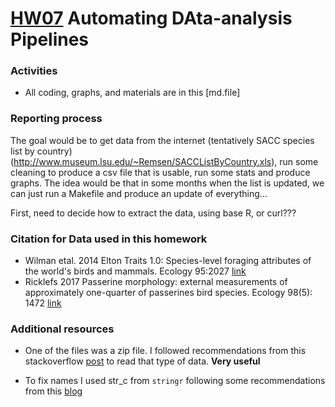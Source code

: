 # [HW07](http://stat545.com/hw07_automation.html) Automating DAta-analysis Pipelines

### Activities

- All coding, graphs, and materials are in this [md.file]

### Reporting process

The goal would be to get data from the internet (tentatively SACC species list by country) (http://www.museum.lsu.edu/~Remsen/SACCListByCountry.xls), run some cleaning to produce a csv file that is usable, run some stats and produce graphs. The idea would be that in some months when the list is updated, we can just run a Makefile and produce an update of everything...

First, need to decide how to extract the data, using base R, or curl???



### Citation for Data used in this homework

- Wilman etal. 2014 Elton Traits 1.0: Species-level foraging attributes of the world's birds and mammals. Ecology 95:2027 [link](http://onlinelibrary.wiley.com/doi/10.1890/13-1917.1/abstract)
- Ricklefs 2017 Passerine morphology: external measurements of approximately one-quarter of passerines bird species. Ecology 98(5): 1472 [link](http://onlinelibrary.wiley.com/doi/10.1002/ecy.1783/suppinfo)

### Additional resources

- One of the files was a zip file. I followed recommendations from this stackoverflow [post](https://stackoverflow.com/questions/3053833/using-r-to-download-zipped-data-file-extract-and-import-data) to read that type of data. **Very useful**


- To fix names I used str_c from `stringr` following some recommendations from this [blog](https://blog.exploratory.io/7-most-practically-useful-operations-when-wrangling-with-text-data-in-r-7654bd9d1a0c)
